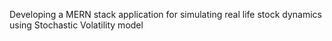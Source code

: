 Developing a MERN stack application for simulating real life stock dynamics using Stochastic Volatility model
